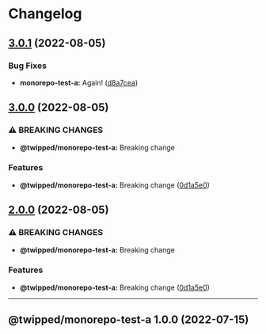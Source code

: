 # Changelog

## [3.0.1](https://github.com/Twipped/monorepo-sandbox/compare/monorepo-test-a-v3.0.0...monorepo-test-a-v3.0.1) (2022-08-05)


### Bug Fixes

* **monorepo-test-a:** Again! ([d8a7cea](https://github.com/Twipped/monorepo-sandbox/commit/d8a7ceae0e699a0a54b71ac3220925b5192ada1e))

## [3.0.0](https://github.com/Twipped/monorepo-sandbox/compare/monorepo-test-a-v2.0.0...monorepo-test-a-v3.0.0) (2022-08-05)


### ⚠ BREAKING CHANGES

* **@twipped/monorepo-test-a:** Breaking change

### Features

* **@twipped/monorepo-test-a:** Breaking change ([0d1a5e0](https://github.com/Twipped/monorepo-sandbox/commit/0d1a5e004142ea6a3e5161c6d9873cbc0f2abc85))

## [2.0.0](https://www.github.com/Twipped/monorepo-sandbox/compare/monorepo-test-a-v1.1.0...monorepo-test-a-v2.0.0) (2022-08-05)


### ⚠ BREAKING CHANGES

* **@twipped/monorepo-test-a:** Breaking change

### Features

* **@twipped/monorepo-test-a:** Breaking change ([0d1a5e0](https://www.github.com/Twipped/monorepo-sandbox/commit/0d1a5e004142ea6a3e5161c6d9873cbc0f2abc85))

---

## @twipped/monorepo-test-a 1.0.0 (2022-07-15)
